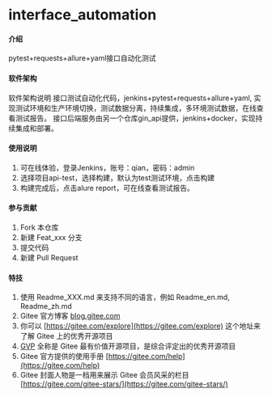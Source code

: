 # interface_automation

#### 介绍
pytest+requests+allure+yaml接口自动化测试

#### 软件架构
软件架构说明
接口测试自动化代码，jenkins+pytest+requests+allure+yaml, 实现测试环境和生产环境切换，测试数据分离，持续集成，多环境测试数据，在线查看测试报告。
接口后端服务由另一个仓库gin_api提供，jenkins+docker，实现持续集成和部署。


#### 使用说明
1.  可在线体验，登录Jenkins，账号：qian，密码：admin
2.  选择项目api-test，选择构建，默认为test测试环境，点击构建
3.  构建完成后，点击alure report，可在线查看测试报告。


#### 参与贡献

1.  Fork 本仓库
2.  新建 Feat_xxx 分支
3.  提交代码
4.  新建 Pull Request


#### 特技

1.  使用 Readme\_XXX.md 来支持不同的语言，例如 Readme\_en.md, Readme\_zh.md
2.  Gitee 官方博客 [blog.gitee.com](https://blog.gitee.com)
3.  你可以 [https://gitee.com/explore](https://gitee.com/explore) 这个地址来了解 Gitee 上的优秀开源项目
4.  [GVP](https://gitee.com/gvp) 全称是 Gitee 最有价值开源项目，是综合评定出的优秀开源项目
5.  Gitee 官方提供的使用手册 [https://gitee.com/help](https://gitee.com/help)
6.  Gitee 封面人物是一档用来展示 Gitee 会员风采的栏目 [https://gitee.com/gitee-stars/](https://gitee.com/gitee-stars/)

